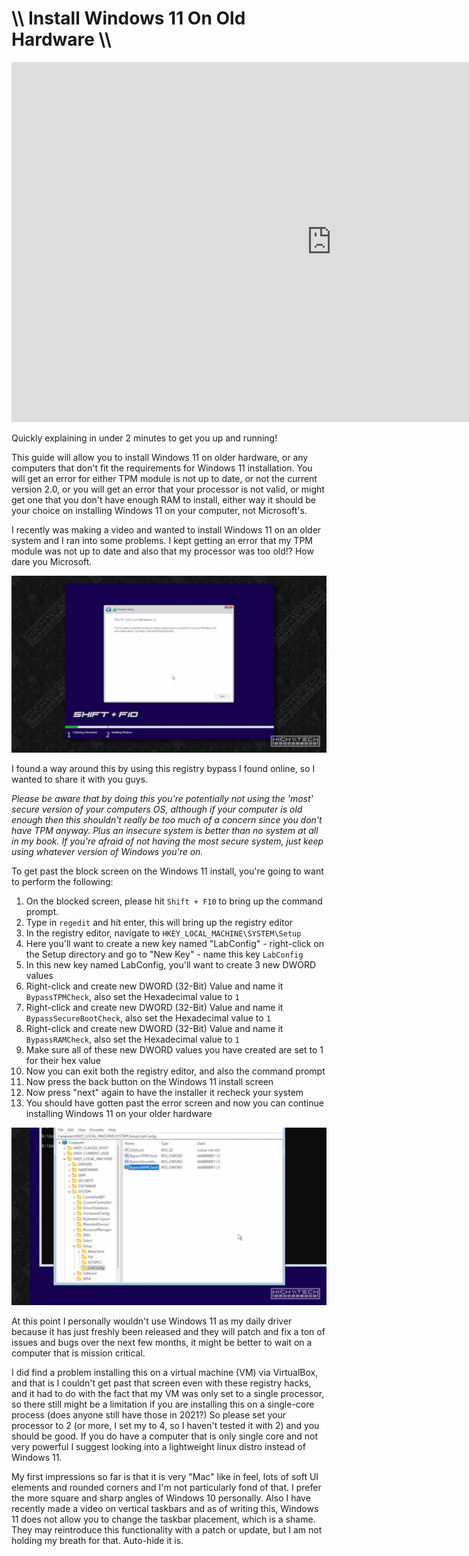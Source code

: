 # \\\ Install Windows 11 On Old Hardware \\\

<iframe width="1024" height="576" src="https://www.youtube.com/embed/8kcBGjcPX_Q" title="YouTube video player" frameborder="0" allow="accelerometer; autoplay; clipboard-write; encrypted-media; gyroscope; picture-in-picture" allowfullscreen></iframe>

Quickly explaining in under 2 minutes to get you up and running! 

This guide will allow you to install Windows 11 on older hardware, or any computers that don't fit the requirements for Windows 11 installation. You will get an error for either TPM module is not up to date, or not the current version 2.0, or you will get an error that your processor is not valid, or might get one that you don't have enough RAM to install, either way it should be your choice on installing Windows 11 on your computer, not Microsoft's. 

I recently was making a video and wanted to install Windows 11 on an older system and I ran into some problems. I kept getting an error that my TPM module was not up to date and also that my processor was too old!? How dare you Microsoft. 

![](1-run.jpg)

I found a way around this by using this registry bypass I found online, so I wanted to share it with you guys. 

*Please be aware that by doing this you're potentially not using the 'most' secure version of your computers OS, although if your computer is old enough then this shouldn't really be too much of a concern since you don't have TPM anyway. Plus an insecure system is better than no system at all in my book. If you're afraid of not having the most secure system, just keep using whatever version of Windows you're on.*

To get past the block screen on the Windows 11 install, you're going to want to perform the following: 

1. On the blocked screen, please hit ```Shift + F10``` to bring up the command prompt. 
2. Type in ```regedit``` and hit enter, this will bring up the registry editor
3. In the registry editor, navigate to ```HKEY_LOCAL_MACHINE\SYSTEM\Setup```
4. Here you'll want to create a new key named "LabConfig" - right-click on the Setup directory and go to "New Key" - name this key ```LabConfig```
5. In this new key named LabConfig, you'll want to create 3 new DWORD values
6. Right-click and create new DWORD (32-Bit) Value and name it ```BypassTPMCheck```, also set the Hexadecimal value to ```1```
7. Right-click and create new DWORD (32-Bit) Value and name it ```BypassSecureBootCheck```, also set the Hexadecimal value to ```1```
8. Right-click and create new DWORD (32-Bit) Value and name it ```BypassRAMCheck```, also set the Hexadecimal value to ```1```
9. Make sure all of these new DWORD values you have created are set to 1 for their hex value
10. Now you can exit both the registry editor, and also the command prompt
11. Now press the back button on the Windows 11 install screen
12. Now press "next" again to have the installer it recheck your system
13. You should have gotten past the error screen and now you can continue installing Windows 11 on your older hardware 

![](2-bypass.jpg)

At this point I personally wouldn't use Windows 11 as my daily driver because it has just freshly been released and they will patch and fix a ton of issues and bugs over the next few months, it might be better to wait on a computer that is mission critical. 

I did find a problem installing this on a virtual machine (VM) via VirtualBox, and that is I couldn't get past that screen even with these registry hacks, and it had to do with the fact that my VM was only set to a single processor, so there still might be a limitation if you are installing this on a single-core process (does anyone still have those in 2021?) So please set your processor to 2 (or more, I set my to 4, so I haven't tested it with 2) and you should be good. If you do have a computer that is only single core and not very powerful I suggest looking into a lightweight linux distro instead of Windows 11. 

My first impressions so far is that it is very "Mac" like in feel, lots of soft UI elements and rounded corners and I'm not particularly fond of that. I prefer the more square and sharp angles of Windows 10 personally. Also I have recently made a video on vertical taskbars and as of writing this, Windows 11 does not allow you to change the taskbar placement, which is a shame. They may reintroduce this functionality with a patch or update, but I am not holding my breath for that. Auto-hide it is. 


